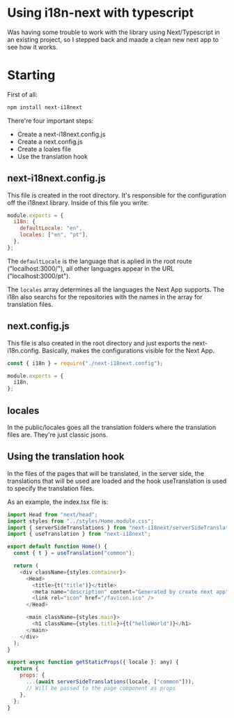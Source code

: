 # Using i18n-next with typescript

Was having some trouble to work with the library using Next/Typescript in an existing project, so I stepped back and maade a clean new next app to see how it works.

# Starting

First of all:

```powershell
npm install next-i18next
```

There're four important steps:

- Create a next-i18next.config.js
- Create a next.config.js
- Create a loales file
- Use the translation hook

## next-i18next.config.js

This file is created in the root directory. It's responsible for the configuration off the i18next library.
Inside of this file you write:

```javascript
module.exports = {
  i18n: {
    defaultLocale: "en",
    locales: ["en", "pt"],
  },
};
```

The `defaultLocale` is the language that is aplied in the root route ("localhost:3000/"), all other languages appear in the URL ("localhost:3000/pt").

The `locales` array determines all the languages the Next App supports. The i18n also searchs for the repositories with the names in the array for translation files.

## next.config.js

This file is also created in the root directory and just exports the next-i18n.config. Basically, makes the configurations visible for the Next App.

```javascript
const { i18n } = require("./next-i18next.config");

module.exports = {
  i18n,
};
```

## locales

In the public/locales goes all the translation folders where the translation files are. They're just classic jsons.

## Using the translation hook

In the files of the pages that will be translated, in the server side, the translations that will be used are loaded and the hook useTranslation is used to specify the translation files.

As an example, the index.tsx file is:

```javascript
import Head from "next/head";
import styles from "../styles/Home.module.css";
import { serverSideTranslations } from "next-i18next/serverSideTranslations";
import { useTranslation } from "next-i18next";

export default function Home() {
  const { t } = useTranslation("common");

  return (
    <div className={styles.container}>
      <Head>
        <title>{t("title")}</title>
        <meta name="description" content="Generated by create next app" />
        <link rel="icon" href="/favicon.ico" />
      </Head>

      <main className={styles.main}>
        <h1 className={styles.title}>{t("helloWorld")}</h1>
      </main>
    </div>
  );
}

export async function getStaticProps({ locale }: any) {
  return {
    props: {
      ...(await serverSideTranslations(locale, ["common"])),
      // Will be passed to the page component as props
    },
  };
}
```
